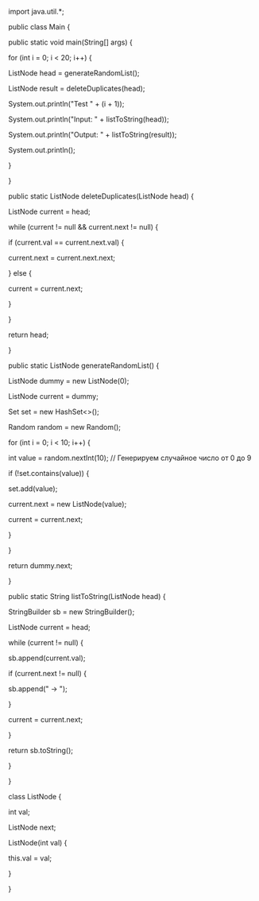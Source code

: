 ﻿import java.util.\*;

public class Main {

public static void main(String[] args) {

for (int i = 0; i < 20; i++) {

ListNode head = generateRandomList();

ListNode result = deleteDuplicates(head);

System.out.println("Test " + (i + 1));

System.out.println("Input: " + listToString(head));

System.out.println("Output: " + listToString(result));

System.out.println();

}

}

public static ListNode deleteDuplicates(ListNode head) {

ListNode current = head;

while (current != null && current.next != null) {

if (current.val == current.next.val) {

current.next = current.next.next;

} else {

current = current.next;

}

}

return head;

}

public static ListNode generateRandomList() {

ListNode dummy = new ListNode(0);

ListNode current = dummy;

Set<Integer> set = new HashSet<>();

Random random = new Random();

for (int i = 0; i < 10; i++) {

int value = random.nextInt(10); // Генерируем случайное число от 0 до 9

if (!set.contains(value)) {

set.add(value);

current.next = new ListNode(value);

current = current.next;

}

}

return dummy.next;

}

public static String listToString(ListNode head) {

StringBuilder sb = new StringBuilder();

ListNode current = head;

while (current != null) {

sb.append(current.val);

if (current.next != null) {

sb.append(" -> ");

}

current = current.next;

}

return sb.toString();

}

}

class ListNode {

int val;

ListNode next;

ListNode(int val) {

this.val = val;

}

}
